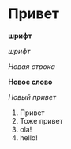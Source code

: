 # Привет
**шрифт**

*шрифт*

*Новая строка*

**Новое слово**

*Новый привет*

1. Привет
2. Тоже привет
3. ola!
4. hello!